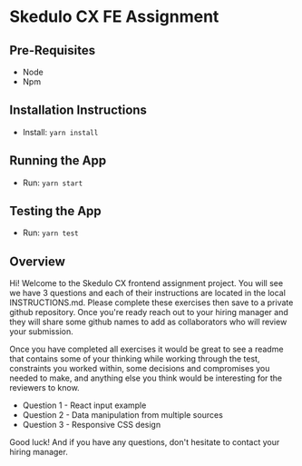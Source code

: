# Skedulo CX FE Assignment

## Pre-Requisites

- Node
- Npm

## Installation Instructions

- Install: `yarn install`

## Running the App

- Run: `yarn start`

## Testing the App

- Run: `yarn test`

## Overview

Hi! Welcome to the Skedulo CX frontend assignment project. You will see we have 3 questions and each of their instructions are located in the local INSTRUCTIONS.md. Please complete these exercises then save to a private github repository. Once you're ready reach out to your hiring manager and they will share some github names to add as collaborators who will review your submission.

Once you have completed all exercises it would be great to see a readme that contains some of your thinking while working through the test, constraints you worked within, some decisions and compromises you needed to make, and anything else you think would be interesting for the reviewers to know.

- Question 1 - React input example
- Question 2 - Data manipulation from multiple sources
- Question 3 - Responsive CSS design

Good luck! And if you have any questions, don't hesitate to contact your hiring manager.
